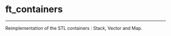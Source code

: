 # ft_containers

-------------------------------------------------

Reimplementation of the STL containers : Stack, Vector and Map.
